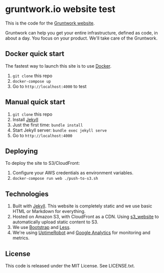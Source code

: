 # gruntwork.io website test

This is the code for the [Gruntwork website](https://www.gruntwork.io).

Gruntwork can help you get your entire infrastructure, defined as code, in about a day. You focus on your product.
We'll take care of the Gruntwork.



## Docker quick start

The fastest way to launch this site is to use [Docker](https://www.docker.com/).

1. `git clone` this repo
1. `docker-compose up`
1. Go to `http://localhost:4000` to test




## Manual quick start

1. `git clone` this repo
1. Install [Jekyll](http://jekyllrb.com/docs/installation/)
1. Just the first time: `bundle install`
1. Start Jekyll server: `bundle exec jekyll serve`
1. Go to `http://localhost:4000`




## Deploying

To deploy the site to S3/CloudFront:

1. Configure your AWS credentials as environment variables.
1. `docker-compose run web ./push-to-s3.sh`




## Technologies

1. Built with [Jekyll](http://jekyllrb.com/). This website is completely static and we use basic HTML or Markdown for
   everything.
1. Hosted on Amazon S3, with CloudFront as a CDN. Using [s3_website](https://github.com/laurilehmijoki/s3_website) to
   automatically upload static content to S3.
1. We use [Bootstrap](http://www.getbootstrap.com/) and [Less](http://lesscss.org/).
1. We're using [UptimeRobot](http://uptimerobot.com/) and [Google Analytics](http://www.google.com/analytics/) for
   monitoring and metrics.




## License

This code is released under the MIT License. See LICENSE.txt.
